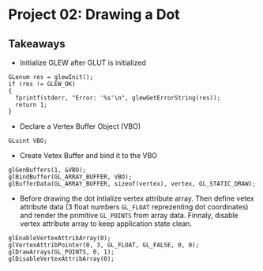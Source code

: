 # Project 02: Drawing a Dot

## Takeaways

* Initialize GLEW after GLUT is initialized
```
GLenum res = glewInit();
if (res != GLEW_OK)
{
  fprintf(stderr, "Error: '%s'\n", glewGetErrorString(res));
  return 1;
}
```

* Declare a Vertex Buffer Object (VBO)
```
GLuint VBO;
```

* Create Vetex Buffer and bind it to the VBO
```
glGenBuffers(1, &VBO);
glBindBuffer(GL_ARRAY_BUFFER, VBO);
glBufferData(GL_ARRAY_BUFFER, sizeof(vertex), vertex, GL_STATIC_DRAW);
```

* Before drawing the dot intialize vertex attribute array. Then define vetex attribute data (3 float numbers `GL_FLOAT` reprezenting dot coordinates) and render the primitive `GL_POINTS` from array data. Finnaly, disable vertex attribute array to keep application state clean.
```
glEnableVertexAttribArray(0);
glVertexAttribPointer(0, 3, GL_FLOAT, GL_FALSE, 0, 0);
glDrawArrays(GL_POINTS, 0, 1);
glDisableVertexAttribArray(0);
```
